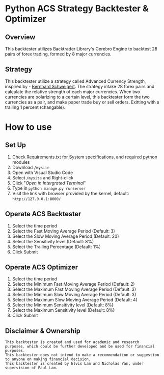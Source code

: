 # Python ACS Strategy Backtester & Optimizer

## Overview

This backtester utilizes Backtrader Library's Cerebro Engine to backtest 28 pairs of forex trading, formed by 8 major currencies. 

## Strategy
This backtester utilize a strategy called Advanced Currency Strength, inspired by -   [Bernhard Schweigert](https://www.mql5.com/en/users/bernardo33/seller).
The strategy intake 28 forex pairs and calculate the relative strength of each major currencies. 
When two currencies are polarizing to a certain level, this backtester form the two currencies as a pair, and make paper trade buy or sell orders. Exitting with a trailing 1 percent (changable).

# How to use
## Set Up
 1. Check Requirements.txt for System specifications, and required python modules
 2. Download `/mysite`
 3. Open with Visual Studio Code
 4. Select `/mysite` and Right-click
 5. Click "*Open in Intergrated Terminal*"
 6. Type in `python manage.py runserver`
 7. Visit the link with browser provided by the kernel, default: `http://127.0.0.1:8000/`
 
## Operate ACS Backtester

 1. Select the time period
 2. Select the Fast Moving Average Period (Default: 3)
 3. Select the Slow Moving Average Period (Default: 20)
 4. Select the Sensitivity level (Default: 8%)
 5. Select the Trailing Percentage (Default: 1%)
 6. Click Submit

## Operate ACS Optimizer

 1. Select the time period
 2. Select the Minimum Fast Moving Average Period (Default: 2)
 3. Select the Maximum Fast Moving Average Period (Default: 3)
 4. Select the Minimum Slow Moving Average Period (Default: 3)
 5. Select the Maximum Slow Moving Average Period (Default: 4)
 6. Select the Minimum Sensitivity level (Default: 8%)
 7. Select the Maximum Sensitivity level (Default: 8%)
 8. Click Submit

## Disclaimer & Ownership

    This backtester is created and used for academic and research purposes, which could be further developed and be used for financial purposes.
    This backtester does not intend to make a recommendation or suggestion to anyone on making financial decision.
    This backtester is created by Elvis Lam and Nicholas Yan, under supervision of Paul Lam. 
